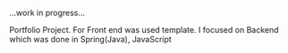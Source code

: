 ...work in progress...

Portfolio Project.
For Front end was used template.
I focused on Backend which was done in Spring(Java), JavaScript

